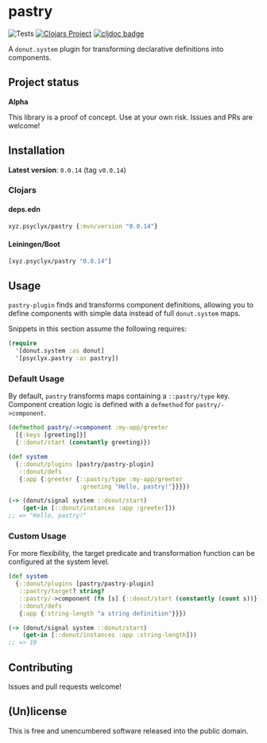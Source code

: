 # pastry
![Tests](https://github.com/psyclyx/pastry/workflows/Tests/badge.svg?cache-control=no-cache)
[![Clojars Project](https://img.shields.io/clojars/v/xyz.psyclyx/pastry?cache-control=no-cache)](https://clojars.org/xyz.psyclyx/pastry)
[![cljdoc badge](https://cljdoc.org/badge/xyz.psyclyx/pastry?cache-control=no-cache)](https://cljdoc.org/d/xyz.psyclyx/pastry)

A `donut.system` plugin for transforming declarative definitions into components.

## Project status

**Alpha**

This library is a proof of concept. Use at your own risk. Issues and PRs are welcome!

## Installation

**Latest version**: `0.0.14` (tag `v0.0.14`)

### Clojars

#### deps.edn

```clojure
xyz.psyclyx/pastry {:mvn/version "0.0.14"}
```

#### Leiningen/Boot

```clojure
[xyz.psyclyx/pastry "0.0.14"]
```

## Usage

`pastry-plugin` finds and transforms component definitions, allowing you to define components with simple data instead of full `donut.system` maps.

Snippets in this section assume the following requires:

```clojure
(require
  '[donut.system :as donut]
  '[psyclyx.pastry :as pastry])
```

### Default Usage

By default, `pastry` transforms maps containing a `::pastry/type` key. Component creation logic is defined with a `defmethod` for `pastry/->component`.

```clojure
(defmethod pastry/->component :my-app/greeter
  [{:keys [greeting]}]
  {::donut/start (constantly greeting)})

(def system
  {::donut/plugins [pastry/pastry-plugin]
   ::donut/defs
   {:app {:greeter {::pastry/type :my-app/greeter
                    :greeting "Hello, pastry!"}}}})

(-> (donut/signal system ::donut/start)
    (get-in [::donut/instances :app :greeter]))
;; => "Hello, pastry!"
```

### Custom Usage

For more flexibility, the target predicate and transformation function can be configured at the system level.

```clojure
(def system
  {::donut/plugins [pastry/pastry-plugin]
   ::pastry/target? string?
   ::pastry/->component (fn [s] {::donut/start (constantly (count s))})
   ::donut/defs
   {:app {:string-length "a string definition"}}})

(-> (donut/signal system ::donut/start)
    (get-in [::donut/instances :app :string-length]))
;; => 19
```

## Contributing

Issues and pull requests welcome!

## (Un)license
This is free and unencumbered software released into the public domain.
